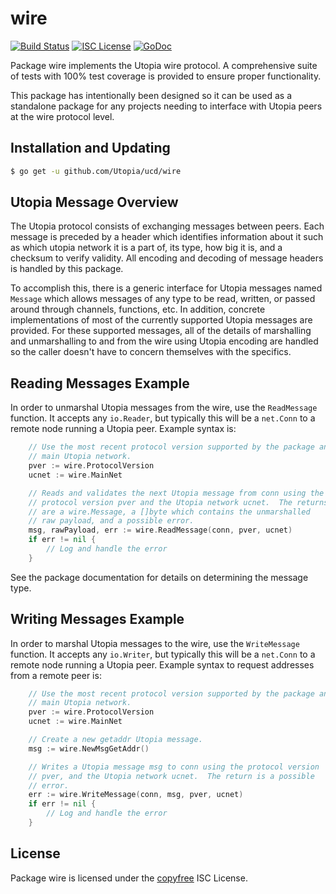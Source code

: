 wire
====

[![Build Status](https://img.shields.io/travis/Utopia/ucd.svg)](https://travis-ci.org/Utopia/ucd)
[![ISC License](https://img.shields.io/badge/license-ISC-blue.svg)](http://copyfree.org)
[![GoDoc](https://img.shields.io/badge/godoc-reference-blue.svg)](https://godoc.org/github.com/Utopia/ucd/wire)

Package wire implements the Utopia wire protocol.  A comprehensive suite of
tests with 100% test coverage is provided to ensure proper functionality.

This package has intentionally been designed so it can be used as a standalone
package for any projects needing to interface with Utopia peers at the wire
protocol level.

## Installation and Updating

```bash
$ go get -u github.com/Utopia/ucd/wire
```

## Utopia Message Overview

The Utopia protocol consists of exchanging messages between peers. Each message
is preceded by a header which identifies information about it such as which
utopia network it is a part of, its type, how big it is, and a checksum to
verify validity. All encoding and decoding of message headers is handled by this
package.

To accomplish this, there is a generic interface for Utopia messages named
`Message` which allows messages of any type to be read, written, or passed
around through channels, functions, etc. In addition, concrete implementations
of most of the currently supported Utopia messages are provided. For these
supported messages, all of the details of marshalling and unmarshalling to and
from the wire using Utopia encoding are handled so the caller doesn't have to
concern themselves with the specifics.

## Reading Messages Example

In order to unmarshal Utopia messages from the wire, use the `ReadMessage`
function. It accepts any `io.Reader`, but typically this will be a `net.Conn`
to a remote node running a Utopia peer.  Example syntax is:

```Go
	// Use the most recent protocol version supported by the package and the
	// main Utopia network.
	pver := wire.ProtocolVersion
	ucnet := wire.MainNet

	// Reads and validates the next Utopia message from conn using the
	// protocol version pver and the Utopia network ucnet.  The returns
	// are a wire.Message, a []byte which contains the unmarshalled
	// raw payload, and a possible error.
	msg, rawPayload, err := wire.ReadMessage(conn, pver, ucnet)
	if err != nil {
		// Log and handle the error
	}
```

See the package documentation for details on determining the message type.

## Writing Messages Example

In order to marshal Utopia messages to the wire, use the `WriteMessage`
function. It accepts any `io.Writer`, but typically this will be a `net.Conn`
to a remote node running a Utopia peer. Example syntax to request addresses
from a remote peer is:

```Go
	// Use the most recent protocol version supported by the package and the
	// main Utopia network.
	pver := wire.ProtocolVersion
	ucnet := wire.MainNet

	// Create a new getaddr Utopia message.
	msg := wire.NewMsgGetAddr()

	// Writes a Utopia message msg to conn using the protocol version
	// pver, and the Utopia network ucnet.  The return is a possible
	// error.
	err := wire.WriteMessage(conn, msg, pver, ucnet)
	if err != nil {
		// Log and handle the error
	}
```

## License

Package wire is licensed under the [copyfree](http://copyfree.org) ISC
License.
